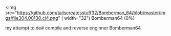 <img src="https://github.com/tailscreatesstuff32/Bomberman_64/blob/master/imgs/file304.00130.ci4.png" | width="32") Bomberman64 (0%)

my attempt to de# compile and reverse enginner Bomberman64
